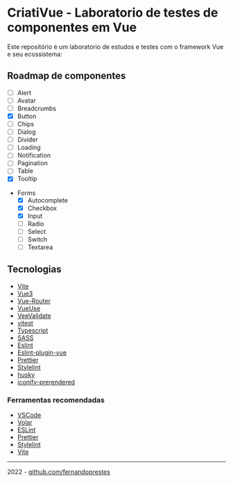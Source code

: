 # CriatiVue - Laboratorio de testes de componentes em Vue

Este repositório é um laboratorio de estudos e testes com o framework Vue e seu ecossistema:

## Roadmap de componentes

- [ ] Alert
- [ ] Avatar
- [ ] Breadcrumbs
- [x] Button
- [ ] Chips
- [ ] Dialog
- [ ] Divider
- [ ] Loading
- [ ] Notification
- [ ] Pagination
- [ ] Table
- [x] Tooltip
- Forms
  - [x] Autocomplete
  - [x] Checkbox
  - [x] Input
  - [ ] Radio
  - [ ] Select
  - [ ] Switch
  - [ ] Textarea

## Tecnologias

- [Vite](https://vitejs.dev/)
- [Vue3](https://vuejs.org/)
- [Vue-Router](https://router.vuejs.org/)
- [VueUse](https://vueuse.org/)
- [VeeValidate](https://vee-validate.logaretm.com/v4/)
- [vitest](https://vitest.dev/)
- [Typescript](https://www.typescriptlang.org/)
- [SASS](https://sass-lang.com/)
- [Eslint](https://eslint.org/)
- [Eslint-plugin-vue](https://eslint.vuejs.org/)
- [Prettier](https://prettier.io/)
- [Stylelint](https://stylelint.io/)
- [husky](https://typicode.github.io/husky/#/)
- [iconify-prerendered](https://github.com/cawa-93/iconify-prerendered)

### Ferramentas recomendadas

- [VSCode](https://code.visualstudio.com/)
- [Volar](https://marketplace.visualstudio.com/items?itemName=Vue.volar)
- [ESLint](https://marketplace.visualstudio.com/items?itemName=dbaeumer.vscode-eslint)
- [Prettier](https://marketplace.visualstudio.com/items?itemName=esbenp.prettier-vscode)
- [Stylelint](https://marketplace.visualstudio.com/items?itemName=stylelint.vscode-stylelint)
- [Vite](https://marketplace.visualstudio.com/items?itemName=antfu.vite)

---

2022 - [github.com/fernandoprestes](https://github.com/fernandoprestes)
